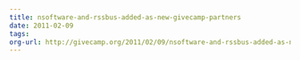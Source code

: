 ```yaml
---
title: nsoftware-and-rssbus-added-as-new-givecamp-partners
date: 2011-02-09
tags: 
org-url: http://givecamp.org/2011/02/09/nsoftware-and-rssbus-added-as-new-givecamp-partners/
---
```



